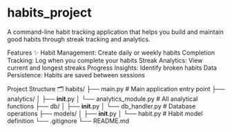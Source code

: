 # habits_project
A command-line habit tracking application that helps you build and maintain good habits through streak tracking and analytics.

Features ✨
  Habit Management: Create daily or weekly habits
  Completion Tracking: Log when you complete your habits
  Streak Analytics: View current and longest streaks
  Progress Insights: Identify broken habits
  Data Persistence: Habits are saved between sessions

Project Structure 🗂️
  habits/
    ├── main.py                 # Main application entry point
    ├── analytics/
    │   ├── __init__.py
    │   └── analytics_module.py # All analytical functions
    ├── db/
    │   ├── __init__.py
    │   └── db_handler.py       # Database operations
    ├── models/
    │   ├── __init__.py
    │   └── habit.py           # Habit model definition
    └── .gitignore 
    └── README.md
  
